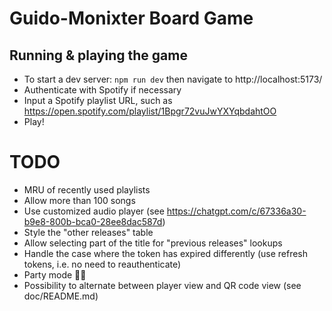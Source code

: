# Guido-Monixter Board Game

## Running & playing the game

- To start a dev server: `npm run dev` then navigate to http://localhost:5173/
- Authenticate with Spotify if necessary
- Input a Spotify playlist URL, such as https://open.spotify.com/playlist/1Bpgr72vuJwYXYqbdahtOO
- Play!

# TODO

- MRU of recently used playlists
- Allow more than 100 songs
- Use customized audio player (see https://chatgpt.com/c/67336a30-b9e8-800b-bca0-28ee8dac587d)
- Style the "other releases" table
- Allow selecting part of the title for "previous releases" lookups
- Handle the case where the token has expired differently (use refresh tokens, i.e. no need to reauthenticate)
- Party mode 🕺🏻
- Possibility to alternate between player view and QR code view (see doc/README.md)

